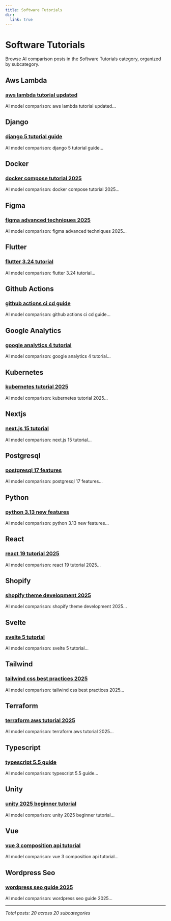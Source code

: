 ```yaml
---
title: Software Tutorials
dir:
  link: true
---
```


# Software Tutorials

Browse AI comparison posts in the Software Tutorials category, organized by subcategory.

## Aws Lambda

### [aws lambda tutorial updated](aws-lambda/deepseek-vs-gemini-vs-grok-aws-lambda-9152.md)

AI model comparison: aws lambda tutorial updated...

## Django

### [django 5 tutorial guide](django/chatgpt-vs-gemini-vs-grok-django-8406.md)

AI model comparison: django 5 tutorial guide...

## Docker

### [docker compose tutorial 2025](docker/chatgpt-vs-deepseek-vs-gemini-docker-9522.md)

AI model comparison: docker compose tutorial 2025...

## Figma

### [figma advanced techniques 2025](figma/chatgpt-vs-claude-vs-grok-figma-9960.md)

AI model comparison: figma advanced techniques 2025...

## Flutter

### [flutter 3.24 tutorial](flutter/chatgpt-vs-gemini-vs-mistral-flutter-1799.md)

AI model comparison: flutter 3.24 tutorial...

## Github Actions

### [github actions ci cd guide](github-actions/deepseek-vs-gemini-vs-grok-github-actions-2517.md)

AI model comparison: github actions ci cd guide...

## Google Analytics

### [google analytics 4 tutorial](google-analytics/chatgpt-vs-gemini-vs-grok-google-analytics-1371.md)

AI model comparison: google analytics 4 tutorial...

## Kubernetes

### [kubernetes tutorial 2025](kubernetes/claude-vs-deepseek-vs-grok-kubernetes-4897.md)

AI model comparison: kubernetes tutorial 2025...

## Nextjs

### [next.js 15 tutorial](nextjs/chatgpt-vs-deepseek-vs-mistral-nextjs-6067.md)

AI model comparison: next.js 15 tutorial...

## Postgresql

### [postgresql 17 features](postgresql/chatgpt-vs-grok-vs-mistral-postgresql-2534.md)

AI model comparison: postgresql 17 features...

## Python

### [python 3.13 new features](python/chatgpt-vs-deepseek-vs-gemini-python-4323.md)

AI model comparison: python 3.13 new features...

## React

### [react 19 tutorial 2025](react/claude-vs-deepseek-vs-mistral-react-5257.md)

AI model comparison: react 19 tutorial 2025...

## Shopify

### [shopify theme development 2025](shopify/claude-vs-deepseek-vs-mistral-shopify-2155.md)

AI model comparison: shopify theme development 2025...

## Svelte

### [svelte 5 tutorial](svelte/claude-vs-gemini-vs-grok-svelte-4123.md)

AI model comparison: svelte 5 tutorial...

## Tailwind

### [tailwind css best practices 2025](tailwind/chatgpt-vs-deepseek-vs-gemini-tailwind-8054.md)

AI model comparison: tailwind css best practices 2025...

## Terraform

### [terraform aws tutorial 2025](terraform/chatgpt-vs-deepseek-vs-mistral-terraform-1272.md)

AI model comparison: terraform aws tutorial 2025...

## Typescript

### [typescript 5.5 guide](typescript/deepseek-vs-gemini-vs-mistral-typescript-1543.md)

AI model comparison: typescript 5.5 guide...

## Unity

### [unity 2025 beginner tutorial](unity/claude-vs-gemini-vs-mistral-unity-2074.md)

AI model comparison: unity 2025 beginner tutorial...

## Vue

### [vue 3 composition api tutorial](vue/chatgpt-vs-deepseek-vs-mistral-vue-8101.md)

AI model comparison: vue 3 composition api tutorial...

## Wordpress Seo

### [wordpress seo guide 2025](wordpress-seo/chatgpt-vs-claude-vs-gemini-wordpress-seo-6649.md)

AI model comparison: wordpress seo guide 2025...

---

*Total posts: 20 across 20 subcategories*

